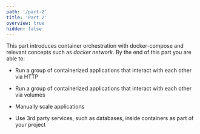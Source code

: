 ```yaml
---
path: '/part-2'
title: 'Part 2'
overview: true
hidden: false
---
```


This part introduces container orchestration with docker-compose and relevant concepts such as *docker network*. By the end of this part you are able to:

* Run a group of containerized applications that interact with each other via HTTP

* Run a group of containerized applications that interact with each other via volumes

* Manually scale applications

* Use 3rd party services, such as databases, inside containers as part of your project

<pages-in-this-section></pages-in-this-section>
